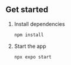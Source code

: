 ## Get started

1. Install dependencies

   ```bash
   npm install
   ```

2. Start the app

   ```bash
   npx expo start
   ```

